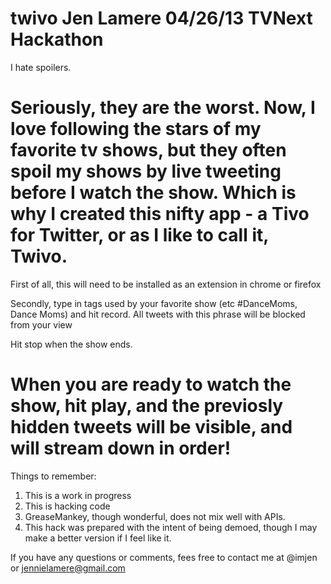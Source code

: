 twivo
Jen Lamere
04/26/13
TVNext Hackathon
=====
 I hate spoilers.

Seriously, they are the worst.
Now, I love following the stars of my favorite tv shows, but they often spoil my shows by live tweeting before I watch the show.
Which is why I created this nifty app - a Tivo for Twitter, or as I like to call it, Twivo.
=======

First of all, this will need to be installed as an extension in chrome or firefox

Secondly, type in tags used by your favorite show (etc #DanceMoms, Dance Moms) and hit record. All tweets with this phrase will be blocked from your view

Hit stop when the show ends.

When you are ready to watch the show, hit play, and the previosly hidden tweets will be visible, and will stream down in order!
======


Things to remember:
1. This is a work in progress
2. This is hacking code
3. GreaseMankey, though wonderful, does not mix well with APIs.
4. This hack was prepared with the intent of being demoed, though I may make a better version if I feel like it.


If you have any questions or comments, fees free to contact me at
@imjen or jennielamere@gmail.com 
